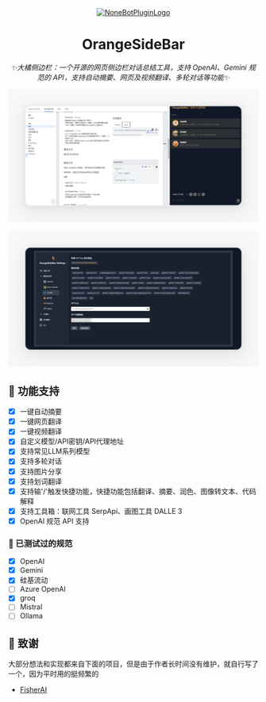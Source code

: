 <div align="center">
<a href="https://v2.nonebot.dev/store"><img src="https://s2.loli.net/2025/01/05/XYGifeDpurHO7mV.png" width="180" height="180" alt="NoneBotPluginLogo"></a>

# OrangeSideBar

_✨大橘侧边栏：一个开源的网页侧边栏对话总结工具，支持 OpenAI、Gemini 规范的 API，支持自动摘要、网页及视频翻译、多轮对话等功能✨_

</div>

![](./public/sidebar.png)

![](./public/settings.png)

## 🚀 功能支持
- [x] 一键自动摘要
- [x] 一键网页翻译
- [x] 一键视频翻译
- [x] 自定义模型/API密钥/API代理地址
- [x] 支持常见LLM系列模型
- [x] 支持多轮对话
- [x] 支持图片分享
- [x] 支持划词翻译
- [x] 支持输'/'触发快捷功能，快捷功能包括翻译、摘要、润色、图像转文本、代码解释
- [x] 支持工具箱：联网工具 SerpApi、画图工具 DALLE 3
- [x] OpenAI 规范 API 支持

### 🧪 已测试过的规范

- [x] OpenAI
- [x] Gemini
- [x] 硅基流动
- [ ] Azure OpenAl
- [x] groq
- [ ] Mistral
- [ ] Ollama

## 🌼 致谢

大部分想法和实现都来自下面的项目，但是由于作者长时间没有维护，就自行写了一个，因为平时用的挺频繁的

- [FisherAI](https://github.com/fisherdaddy/FisherAI)
